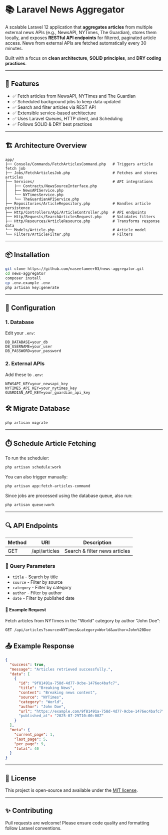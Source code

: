 # 📚 Laravel News Aggregator

A scalable Laravel 12 application that **aggregates articles** from multiple external news APIs (e.g., NewsAPI, NYTimes, The Guardian), stores them locally, and exposes **RESTful API endpoints** for filtered, paginated article access. News from external APIs are fetched automatically every 30 minutes.

Built with a focus on **clean architecture**, **SOLID principles**, and **DRY coding practices**.

---

## 🚀 Features

- ✅ Fetch articles from NewsAPI, NYTimes and The Guardian
- ✅ Scheduled background jobs to keep data updated
- ✅ Search and filter articles via REST API
- ✅ Extensible service-based architecture
- ✅ Uses Laravel Queues, HTTP client, and Scheduling
- ✅ Follows SOLID & DRY best practices

---

## 🏗️ Architecture Overview

```
app/
├── Console/Commands/FetchArticlesCommand.php   # Triggers article fetch job
├── Jobs/FetchArticlesJob.php                   # Fetches and stores articles
├── Services/                                   # API integrations
│   ├── Contracts/NewsSourceInterface.php
│   ├── NewsAPIService.php
│   └── NYTimesService.php
│   └── TheGuardianAPIService.php
├── Repositories/ArticleRepository.php          # Handles article persistence
├── Http/Controllers/Api/ArticleController.php  # API endpoints
├── Http/Requests/SearchArticlesRequest.php     # Validates filters
├── Http/Resources/ArticleResource.php          # Transforms response data
└── Models/Article.php                          # Article model
└── Filters/ArticleFilter.php                   # Filters
```

---

## 📦 Installation

```bash
git clone https://github.com/naseefameer03/news-aggregator.git
cd news-aggregator
composer install
cp .env.example .env
php artisan key:generate
```

---

## 🔧 Configuration

### 1. Database
Edit your `.env`:

```
DB_DATABASE=your_db
DB_USERNAME=your_user
DB_PASSWORD=your_password
```

### 2. External APIs

Add these to `.env`:

```
NEWSAPI_KEY=your_newsapi_key
NYTIMES_API_KEY=your_nytimes_key
GUARDIAN_API_KEY=your_guardian_api_key
```

## 🛠️ Migrate Database

```bash
php artisan migrate
```

---

## ⏱️ Schedule Article Fetching

To run the scheduler:

```bash
php artisan schedule:work
```

You can also trigger manually:

```bash
php artisan app:fetch-articles-command
```

Since jobs are processed using the database queue, also run:

```bash
php artisan queue:work
```

---
## 🔍 API Endpoints

| Method | URI           | Description                          |
|--------|---------------|--------------------------------------|
| GET    | /api/articles | Search & filter news articles        |

### 🔎 Query Parameters

- `title` - Search by title
- `source` - Filter by source
- `category` - Filter by category
- `author` - Filter by author
- `date` - Filter by published date

#### 📝 Example Request

Fetch articles from NYTimes in the "World" category by author "John Doe":

```
GET /api/articles?source=NYTimes&category=World&author=John%20Doe
```

## 📤 Example Response

```json
{
  "success": true,
  "message": "Articles retrieved successfully.",
  "data": [
    {
      "id": "9f81491a-758d-4d77-9cbe-1476ec4bafc7",
      "title": "Breaking News",
      "content": "Breaking news content",
      "source": "NYTimes",
      "category": "World",
      "author": "John Doe",
      "url": "https://example.com/9f81491a-758d-4d77-9cbe-1476ec4bafc7"
      "published_at": "2025-07-29T10:00:00Z"
    }
  ],
  "meta": {
    "current_page": 1,
    "last_page": 5,
    "per_page": 9,
    "total": 40
  }
}
```

---

## 📄 License

This project is open-source and available under the [MIT license](LICENSE).

---

## ✨ Contributing

Pull requests are welcome! Please ensure code quality and formatting follow Laravel conventions.